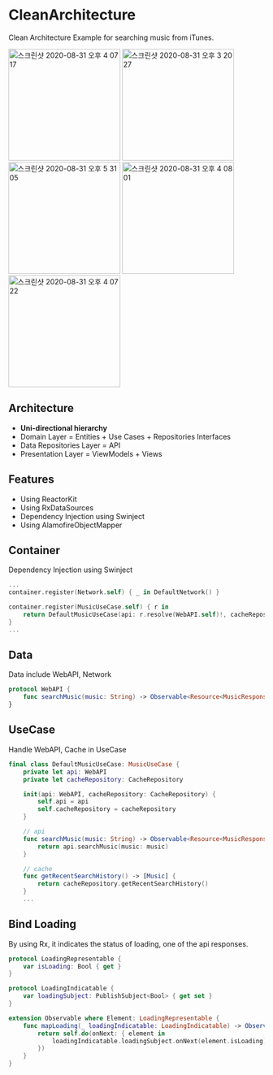 CleanArchitecture
=======
Clean Architecture Example for searching music from iTunes.

<img width="220" alt="스크린샷 2020-08-31 오후 4 07 17" src="https://user-images.githubusercontent.com/47695995/91699273-00983280-ebaf-11ea-8b77-2c06ff902512.png"> <img width="220" alt="스크린샷 2020-08-31 오후 3 20 27" src="https://user-images.githubusercontent.com/47695995/91699261-fb3ae800-ebae-11ea-87cb-e6f685e75ae9.png"> <img width="220" alt="스크린샷 2020-08-31 오후 5 31 05" src="https://user-images.githubusercontent.com/47695995/91699772-c4b19d00-ebaf-11ea-8877-9c4312b92212.png"> <img width="220" alt="스크린샷 2020-08-31 오후 4 08 01" src="https://user-images.githubusercontent.com/47695995/91699280-0261f600-ebaf-11ea-8bab-1b4f916e9513.png"> <img width="220" alt="스크린샷 2020-08-31 오후 4 07 22" src="https://user-images.githubusercontent.com/47695995/91699274-0130c900-ebaf-11ea-8714-85eb8d7123ed.png">

Architecture
-----------
- **Uni-directional hierarchy**
- Domain Layer = Entities + Use Cases + Repositories Interfaces
- Data Repositories Layer = API
- Presentation Layer = ViewModels + Views

Features
-----------
- Using ReactorKit
- Using RxDataSources
- Dependency Injection using Swinject
- Using AlamofireObjectMapper

Container
---------
Dependency Injection using Swinject

```Swift
...
container.register(Network.self) { _ in DefaultNetwork() }

container.register(MusicUseCase.self) { r in
    return DefaultMusicUseCase(api: r.resolve(WebAPI.self)!, cacheRepository: r.resolve(CacheRepository.self)!)
}
...
```

Data
------
Data include WebAPI, Network
```Swift
protocol WebAPI {
    func searchMusic(music: String) -> Observable<Resource<MusicResponse>>
}
```

UseCase
-------
Handle WebAPI, Cache in UseCase
```Swift
final class DefaultMusicUseCase: MusicUseCase {
    private let api: WebAPI
    private let cacheRepository: CacheRepository

    init(api: WebAPI, cacheRepository: CacheRepository) {
        self.api = api
        self.cacheRepository = cacheRepository
    }

    // api
    func searchMusic(music: String) -> Observable<Resource<MusicResponse>> {
        return api.searchMusic(music: music)
    }

    // cache
    func getRecentSearchHistory() -> [Music] {
        return cacheRepository.getRecentSearchHistory()
    }
    ...
```

Bind Loading
--------
By using Rx, it indicates the status of loading, one of the api responses.
```Swift
protocol LoadingRepresentable {
    var isLoading: Bool { get }
}

protocol LoadingIndicatable {
    var loadingSubject: PublishSubject<Bool> { get set }
}

extension Observable where Element: LoadingRepresentable {
    func mapLoading(_ loadingIndicatable: LoadingIndicatable) -> Observable<Element> {
        return self.do(onNext: { element in
            loadingIndicatable.loadingSubject.onNext(element.isLoading)
        })
    }
}
```
